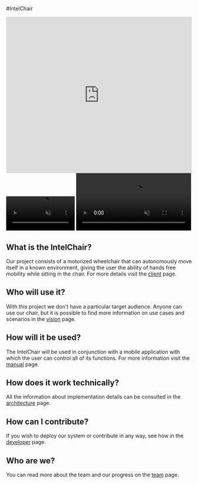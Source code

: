 #IntelChair

  <iframe width="100%" height="425" src="https://www.youtube.com/embed/jOrKNB-G2rE" frameborder="0" allow="accelerometer; autoplay; encrypted-media; gyroscope; picture-in-picture" allowfullscreen onload="this.style.height=this.contentDocument.body.scrollHeight +'px';"></iframe>

<video width="37%" controls muted autoplay loop>
  <source src="rotateFinal.mp4" type="video/mp4" />
  Your browser does not support the video tag.
</video>

<video width="62%" controls muted autoplay loop>
  <source src="oitosFinal.mp4" type="video/mp4" />
  Your browser does not support the video tag.
</video>

## What is the IntelChair?

Our project consists of a motorized wheelchair that can autonomously move itself in a known environment, giving the user the ability of hands free mobility while sitting in the chair. For more details visit the [client](client/client.md) page.

## Who will use it?

With this project we don't have a particular target audience. Anyone can use our chair, but it is possible to find more information on use cases and scenarios in the [vision](vision/personas.md) page.

## How will it be used?

The IntelChair will be used in conjunction with a mobile application with which the user can control all of its functions. For more information visit the [manual](manual.md) page.

## How does it work technically?

All the information about implementation details can be consulted in the [architecture](architecture.md) page.

## How can I contribute?

If you wish to deploy our system or contribute in any way, see how in the [developer](developer.md) page.

## Who are we?

You can read more about the team and our progress on the [team](team/team.md) page.
